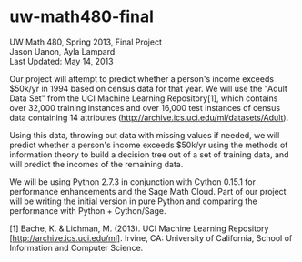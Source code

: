 uw-math480-final
================

UW Math 480, Spring 2013, Final Project  
Jason Uanon, Ayla Lampard  
Last Updated: May 14, 2013  

Our project will attempt to predict whether a person's income exceeds $50k/yr in 1994 based on census data for that year. We will use the "Adult Data Set" from the UCI Machine Learning Repository[1], which contains over 32,000 training instances and over 16,000 test instances of census data containing 14 attributes (http://archive.ics.uci.edu/ml/datasets/Adult).

Using this data, throwing out data with missing values if needed, we will predict whether a person's income exceeds $50k/yr using the methods of information theory to build a decision tree out of a set of training data, and will predict the incomes of the remaining data.

We will be using Python 2.7.3 in conjunction with Cython 0.15.1 for performance enhancements and the Sage Math Cloud. Part of our project will be writing the initial version in pure Python and comparing the performance with Python + Cython/Sage.


[1] Bache, K. & Lichman, M. (2013). UCI Machine Learning Repository [http://archive.ics.uci.edu/ml]. Irvine, CA: University of California, School of Information and Computer Science.
